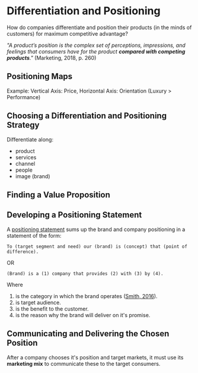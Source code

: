 # Differentiation and Positioning
How do companies differentiate and position their products (in the minds of customers) for maximum competitive advantage?

*"A product’s position is the complex set of perceptions, impressions, and feelings that consumers have for the product **compared with competing products**."* (Marketing, 2018, p. 260)

## Positioning Maps
Example: Vertical Axis: Price, Horizontal Axis: Orientation (Luxury > Performance)

## Choosing a Differentiation and Positioning Strategy
Differentiate along:
* product
* services
* channel
* people
* image (brand)

## Finding a Value Proposition

## Developing a Positioning Statement
A <a href="https://www.brandwatch.com/blog/write-brand-positioning-statement/">positioning statement</a> sums up the brand and company positioning in a statement of the form:

```
To (target segment and need) our (brand) is (concept) that (point of difference).
```
OR
```
(Brand) is a (1) company that provides (2) with (3) by (4).

```
Where 
1. is the category in which the brand operates (<a href="https://www.brandwatch.com/blog/write-brand-positioning-statement/">Smith, 2016</a>).
2. is target audience.
3. is the benefit to the customer.
4. is the reason why the brand will deliver on it's promise.

## Communicating and Delivering the Chosen Position

After a company chooses it's position and target markets, it must use its **marketing mix** to communicate these to the target consumers.

